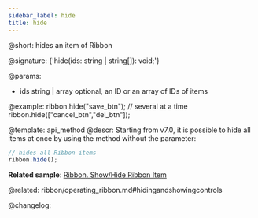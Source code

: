 ```yaml
---
sidebar_label: hide
title: hide
---          
```


@short: hides an item of Ribbon

@signature: {'hide(ids: string | string[]): void;'}

@params:
- ids 		string | array	optional, an ID or an array of IDs of items

@example:
ribbon.hide("save_btn");
// several at a time
ribbon.hide(["cancel_btn","del_btn"]);


@template: api_method
@descr:
Starting from v7.0, it is possible to hide all items at once by using the method without the parameter:

~~~js
// hides all Ribbon items
ribbon.hide();
~~~

**Related sample**: [Ribbon. Show/Hide Ribbon Item](https://snippet.dhtmlx.com/1jkf7954)

@related: ribbon/operating_ribbon.md#hidingandshowingcontrols

@changelog:


